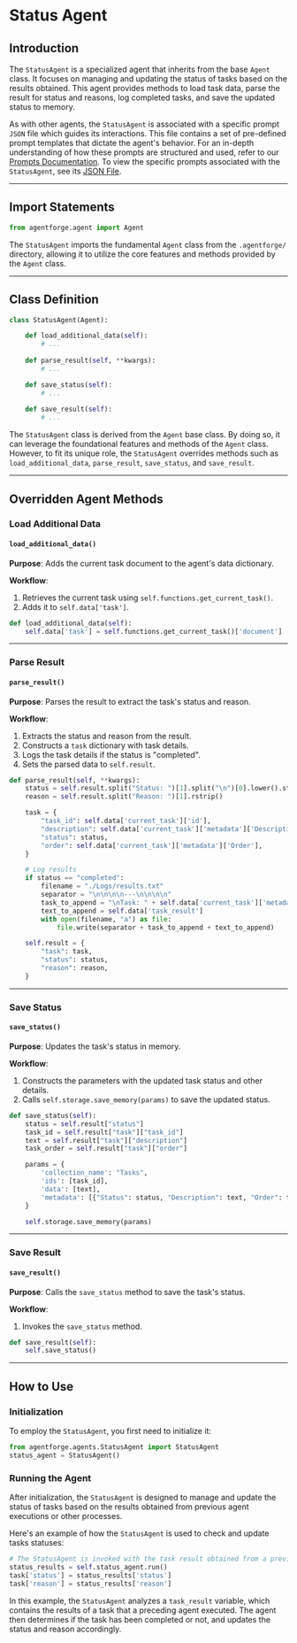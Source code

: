 # Status Agent

## Introduction

The `StatusAgent` is a specialized agent that inherits from the base `Agent` class. It focuses on managing and updating the status of tasks based on the results obtained. This agent provides methods to load task data, parse the result for status and reasons, log completed tasks, and save the updated status to memory.

As with other agents, the `StatusAgent` is associated with a specific prompt `JSON` file which guides its interactions. This file contains a set of pre-defined prompt templates that dictate the agent's behavior. For an in-depth understanding of how these prompts are structured and used, refer to our [Prompts Documentation](../Prompts/AgentPrompts.md). To view the specific prompts associated with the `StatusAgent`, see its [JSON File](../../../src/agentforge/utils/installer/agents/StatusAgent.json).

---

## Import Statements
```python
from agentforge.agent import Agent
```

The `StatusAgent` imports the fundamental `Agent` class from the `.agentforge/` directory, allowing it to utilize the core features and methods provided by the `Agent` class.

---

## Class Definition

```python
class StatusAgent(Agent):

    def load_additional_data(self):
        # ...
    
    def parse_result(self, **kwargs):
        # ...

    def save_status(self):
        # ...
    
    def save_result(self):
        # ...
```

The `StatusAgent` class is derived from the `Agent` base class. By doing so, it can leverage the foundational features and methods of the `Agent` class. However, to fit its unique role, the `StatusAgent` overrides methods such as `load_additional_data`, `parse_result`, `save_status`, and `save_result`.

---

## Overridden Agent Methods

### Load Additional Data
#### `load_additional_data()`

**Purpose**: Adds the current task document to the agent's data dictionary.

**Workflow**:
1. Retrieves the current task using `self.functions.get_current_task()`.
2. Adds it to `self.data['task']`.

```python
def load_additional_data(self):
    self.data['task'] = self.functions.get_current_task()['document']
```

---

### Parse Result
#### `parse_result()`

**Purpose**: Parses the result to extract the task's status and reason.

**Workflow**:
1. Extracts the status and reason from the result.
2. Constructs a `task` dictionary with task details.
3. Logs the task details if the status is "completed".
4. Sets the parsed data to `self.result`.

```python
def parse_result(self, **kwargs):
    status = self.result.split("Status: ")[1].split("\n")[0].lower().strip()
    reason = self.result.split("Reason: ")[1].rstrip()

    task = {
        "task_id": self.data['current_task']['id'],
        "description": self.data['current_task']['metadata']['Description'],
        "status": status,
        "order": self.data['current_task']['metadata']['Order'],
    }

    # Log results
    if status == "completed":
        filename = "./Logs/results.txt"
        separator = "\n\n\n\n---\n\n\n\n"
        task_to_append = "\nTask: " + self.data['current_task']['metadata']['Description'] + "\n\n"
        text_to_append = self.data['task_result']
        with open(filename, "a") as file:
            file.write(separator + task_to_append + text_to_append)

    self.result = {
        "task": task,
        "status": status,
        "reason": reason,
    }
```

---

### Save Status
#### `save_status()`

**Purpose**: Updates the task's status in memory.

**Workflow**:
1. Constructs the parameters with the updated task status and other details.
2. Calls `self.storage.save_memory(params)` to save the updated status.

```python
def save_status(self):
    status = self.result["status"]
    task_id = self.result["task"]["task_id"]
    text = self.result["task"]["description"]
    task_order = self.result["task"]["order"]

    params = {
        'collection_name': "Tasks",
        'ids': [task_id],
        'data': [text],
        'metadata': [{"Status": status, "Description": text, "Order": task_order}]
    }

    self.storage.save_memory(params)
```
---

### Save Result
#### `save_result()`

**Purpose**: Calls the `save_status` method to save the task's status.

**Workflow**:
1. Invokes the `save_status` method.

```python
def save_result(self):
    self.save_status()
```

---

## How to Use

### Initialization

To employ the `StatusAgent`, you first need to initialize it:

```python
from agentforge.agents.StatusAgent import StatusAgent
status_agent = StatusAgent()
```

### Running the Agent

After initialization, the `StatusAgent` is designed to manage and update the status of tasks based on the results obtained from previous agent executions or other processes.

Here's an example of how the `StatusAgent` is used to check and update tasks statuses:

```python
# The StatusAgent is invoked with the task result obtained from a previous agent's execution
status_results = self.status_agent.run()
task['status'] = status_results['status']
task['reason'] = status_results['reason']
```

In this example, the `StatusAgent` analyzes a `task_result` variable, which contains the results of a task that a preceding agent executed. The agent then determines if the task has been completed or not, and updates the status and reason accordingly.

